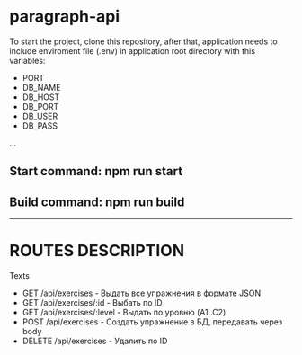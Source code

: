 # paragraph-api
To start the project, clone this repository, after that, application needs to include enviroment file (.env) in application root directory with this variables:
- PORT
- DB_NAME
- DB_HOST
- DB_PORT
- DB_USER
- DB_PASS

...

## Start command: npm run start

## Build command: npm run build

______________________________

# ROUTES DESCRIPTION
Texts
- GET /api/exercises - Выдать все упражнения в формате JSON
- GET /api/exercises/:id - Выбать по ID
- GET /api/exercises/:level - Выдать по уровню (A1..C2)
- POST /api/exercises - Создать упражнение в БД, передавать через body
- DELETE /api/exercises - Удалить по ID

